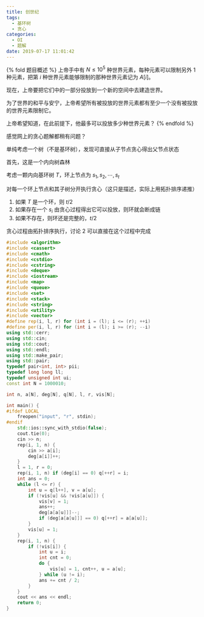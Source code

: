 ```yaml
---
title: 创世纪
tags:
  - 基环树
  - 贪心
categories:
  - OI
  - 题解
date: 2019-07-17 11:01:42
---
```


{% fold 题目概述 %}
上帝手中有 $N \le 10^5$  种世界元素，每种元素可以限制另外 $1$ 种元素，把第 $i$ 种世界元素能够限制的那种世界元素记为 $A[i]$。

现在，上帝要把它们中的一部分投放到一个新的空间中去建造世界。

为了世界的和平与安宁，上帝希望所有被投放的世界元素都有至少一个没有被投放的世界元素限制它。

上帝希望知道，在此前提下，他最多可以投放多少种世界元素？
{% endfold %}


感觉网上的贪心题解都稍有问题？

单纯考虑一个树（不是基环树），发现可直接从子节点贪心得出父节点状态

首先，这是一个内向树森林

考虑一颗内向基环树 $T$，环上节点为 $s_1, s_2, \cdots,s_t$

对每一个环上节点和其子树分开执行贪心（这只是描述，实际上用拓扑排序递推）

1. 如果 $T$ 是一个环，则 $t/2$
2. 如果存在一个 $s_i$ 由贪心过程得出它可以投放，则环就会断成链
3. 如果不存在，则环还是完整的，$t/2$

贪心过程由拓扑排序执行，讨论 2 可以直接在这个过程中完成

<!-- more -->

```cpp
#include <algorithm>
#include <cassert>
#include <cmath>
#include <cstdio>
#include <cstring>
#include <deque>
#include <iostream>
#include <map>
#include <queue>
#include <set>
#include <stack>
#include <string>
#include <utility>
#include <vector>
#define rep(i, l, r) for (int i = (l); i <= (r); ++i)
#define per(i, l, r) for (int i = (l); i >= (r); --i)
using std::cerr;
using std::cin;
using std::cout;
using std::endl;
using std::make_pair;
using std::pair;
typedef pair<int, int> pii;
typedef long long ll;
typedef unsigned int ui;
const int N = 1000010;

int n, a[N], deg[N], q[N], l, r, vis[N];

int main() {
#ifdef LOCAL
    freopen("input", "r", stdin);
#endif
    std::ios::sync_with_stdio(false);
    cout.tie(0);
    cin >> n;
    rep(i, 1, n) {
        cin >> a[i];
        deg[a[i]]++;
    }
    l = 1, r = 0;
    rep(i, 1, n) if (deg[i] == 0) q[++r] = i;
    int ans = 0;
    while (l <= r) {
        int u = q[l++], v = a[u];
        if (!vis[u] && !vis[a[u]]) {
            vis[v] = 1;
            ans++;
            deg[a[a[u]]]--;
            if (deg[a[a[u]]] == 0) q[++r] = a[a[u]];
        }
        vis[u] = 1;
    }
    rep(i, 1, n) {
        if (!vis[i]) {
            int u = i;
            int cnt = 0;
            do {
                vis[u] = 1, cnt++, u = a[u];
            } while (u != i);
            ans += cnt / 2;
        }
    }
    cout << ans << endl;
    return 0;
}
```
